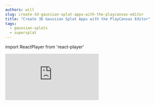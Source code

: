 ```yaml
---
authors: will
slug: create-3d-gaussian-splat-apps-with-the-playcanvas-editor
title: "Create 3D Gaussian Splat Apps with the PlayCanvas Editor"
tags:
  - gaussian-splats
  - supersplat
---
```


import ReactPlayer from 'react-player'

<div className="iframe-container-taller">
    <iframe loading="lazy" src="https://playcanv.as/e/p/cLkf99ZV/" title="3DGS Statues" webkitallowfullscreen="true" mozallowfullscreen="true" allow="autoplay" allowfullscreen="true" allowvr="" scrolling="no" frameborder="0" />
</div>
_[CLICK HERE](https://playcanv.as/e/p/cLkf99ZV/) to open in a new tab. Credits: Splats scanned at the [V&A Museum](https://www.vam.ac.uk/). HDRI from [Poly Haven](https://polyhaven.com/a/sepulchral_chapel_rotunda)._

We have big news for the 3D Gaussian Splat community - the PlayCanvas Editor now has fully integrated support for splats!
Learn how to quickly build stunning, interactive 3DGS applications today.

:::note[What you need]

🤳 A smartphone  
💻 A computer with a web browser  
⏱️ A small amount of time

:::

The application above shows several splats assembled in a single application, with animation and post effects spicing up the visuals. Let's check out how it was built.

### Step 1: Clean in SuperSplat 🧹

After [capturing the statues](https://developer.playcanvas.com/user-manual/graphics/gaussian-splatting/#creating-splats) to PLY format, our first stop is [SuperSplat](https://playcanvas.com/supersplat/editor?load=https://raw.githubusercontent.com/willeastcott/assets/main/statues/narcissus.compressed.ply), the open source tool for editing and optimizing 3D Gaussian Splats. Here, in a little over a minute, we can isolate the statue from the background and align it with the origin:

<ReactPlayer muted={true} controls url="/img/statue-supersplat.mp4" />

<br />
Once we are done, we can download the splat using our [compressed PLY format](https://blog.playcanvas.com/compressing-gaussian-splats). In this case, our downloaded PLY is **only 1.56MB**!

### Step 2: Import into the Editor 🚧

Now that we have a clean, compressed PLY, we simply need to drop it into the Editor's Asset Panel. And from there, drag it into the viewport to add it to the scene. Let's do that (along with a cube map for a photographic backdrop):

<ReactPlayer muted={true} controls url="/img/statue-editor.mp4" />

<br />
The PlayCanvas Editor is a powerful visual environment for building and publishing 3D scenes. You can:

* Grab useful scripts (and other assets) from the Asset Store. Here, we import an Orbit Camera script.
* Create beautiful user interfaces, using either HTML or PlayCanvas' built-in UI system.
* Add sound, physics, VR/AR support and much, much more.

### Step 3: Add Animation and Post Effects ✨

What really makes the demo pop is the transitions that fade the statues in and out.

<ReactPlayer playing={true} muted={true} loop={true} controls url="/img/statue-custom-shaders.mp4" />

<br />
With the Editor, you can customize the shader code that renders your splats to apply stunning animation effects. For the transition between statues, individual splats are transformed and recolored over time, while a full-screen bloom effect is ramped up and down.

### Resources

Today's release makes working with 3D Gaussian Splats both easy and fun! We've shown you how to build a virtual gallery or museum but the possibilities are endless. With 3D Gaussian Splats in the PlayCanvas Editor, you can target many verticals: product visualization (furniture, clothing, consumer electronics), automotive, education, travel and so much more.

To get started, here is an useful list of resources:

* [Statue Project](https://playcanvas.com/project/1224723/overview/3d-gaussian-splat-statues) - feel free to fork it, explore and experiment.
* [3D Gaussian Splatting](https://developer.playcanvas.com/user-manual/graphics/gaussian-splatting/) User Guide
* [SuperSplat](https://playcanvas.com/supersplat/editor) (don't forget to [install the PWA](https://blog.playcanvas.com/a-faster-supersplat-with-pwa-support#pwa-support))

### Go Forth and Create

We hope you love today's update as much as we do! ❤️

But let us know what you think by heading over to the [forum](https://forum.playcanvas.com) or [ping us on X](https://x.com/playcanvas)!
